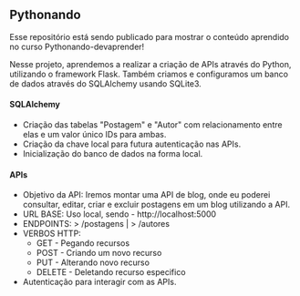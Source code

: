 ## Pythonando
Esse repositório está sendo publicado para mostrar o conteúdo aprendido no curso Pythonando-devaprender!

Nesse projeto, aprendemos a realizar a criação de APIs através do Python, utilizando o framework Flask. Também criamos e configuramos um banco de dados através do SQLAlchemy usando SQLite3.


#### SQLAlchemy

* Criação das tabelas "Postagem" e "Autor" com relacionamento entre elas e um valor único IDs para ambas.
* Criação da chave local para futura autenticação nas APIs.
* Inicialização do banco de dados na forma local.

#### APIs

* Objetivo da API: Iremos montar uma API de blog, onde eu poderei consultar, editar, criar e excluir postagens em um blog utilizando a API.
* URL BASE: Uso local, sendo - http://localhost:5000
* ENDPOINTS: > /postagens | > /autores
* VERBOS HTTP: 
    * GET - Pegando recursos
    * POST - Criando um novo recurso
    * PUT - Alterando novo recurso
    * DELETE - Deletando recurso especifico
* Autenticação para interagir com as APIs.